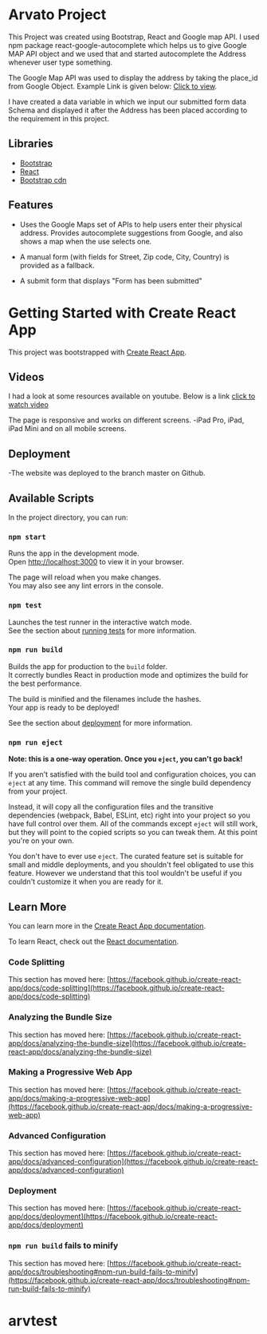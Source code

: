 # Arvato Project

This Project was created using Bootstrap, React and Google map API. I used npm package
react-google-autocomplete which helps us to give Google MAP API object and
we used that and started autocomplete the Address whenever user type something.

The Google Map API was used to display the address by taking the place_id from Google
Object.
Example Link is given below:
[Click to view](https://www.google.com/maps/embed/v1/place?key=AIzaSyDR3E0Ko3uYrfQaqX9964woDyJ8NoDn4tg).

I have created a data variable in which we input our submitted form data Schema
and displayed it after the Address has been placed according to the requirement in this project.

## Libraries

- [Bootstrap](https://getbootstrap.com)
- [React](https://create-react-app.dev/)
- [Bootstrap cdn](https://stackpath.bootstrapcdn.com/bootstrap/4.3.1/css/bootstrap.min.css)

## Features

- Uses the Google Maps set of APIs to help users enter their physical address. Provides autocomplete suggestions from Google, and also shows a map when the use selects one.

- A manual form (with fields for Street, Zip code, City, Country) is provided as a fallback.

- A submit form that displays "Form has been submitted"

# Getting Started with Create React App

This project was bootstrapped with [Create React App](https://github.com/facebook/create-react-app).

## Videos

I had a look at some resources available on youtube. Below is a link
[click to watch video](https://www.youtube.com/watch?v=9e-5QHpadi0)

The page is responsive and works on different screens.
-iPad Pro, iPad, iPad Mini and on all mobile screens.

## Deployment

-The website was deployed to the branch master on Github.

## Available Scripts

In the project directory, you can run:

### `npm start`

Runs the app in the development mode.\
Open [http://localhost:3000](http://localhost:3000) to view it in your browser.

The page will reload when you make changes.\
You may also see any lint errors in the console.

### `npm test`

Launches the test runner in the interactive watch mode.\
See the section about [running tests](https://facebook.github.io/create-react-app/docs/running-tests) for more information.

### `npm run build`

Builds the app for production to the `build` folder.\
It correctly bundles React in production mode and optimizes the build for the best performance.

The build is minified and the filenames include the hashes.\
Your app is ready to be deployed!

See the section about [deployment](https://facebook.github.io/create-react-app/docs/deployment) for more information.

### `npm run eject`

**Note: this is a one-way operation. Once you `eject`, you can't go back!**

If you aren't satisfied with the build tool and configuration choices, you can `eject` at any time. This command will remove the single build dependency from your project.

Instead, it will copy all the configuration files and the transitive dependencies (webpack, Babel, ESLint, etc) right into your project so you have full control over them. All of the commands except `eject` will still work, but they will point to the copied scripts so you can tweak them. At this point you're on your own.

You don't have to ever use `eject`. The curated feature set is suitable for small and middle deployments, and you shouldn't feel obligated to use this feature. However we understand that this tool wouldn't be useful if you couldn't customize it when you are ready for it.

## Learn More

You can learn more in the [Create React App documentation](https://facebook.github.io/create-react-app/docs/getting-started).

To learn React, check out the [React documentation](https://reactjs.org/).

### Code Splitting

This section has moved here: [https://facebook.github.io/create-react-app/docs/code-splitting](https://facebook.github.io/create-react-app/docs/code-splitting)

### Analyzing the Bundle Size

This section has moved here: [https://facebook.github.io/create-react-app/docs/analyzing-the-bundle-size](https://facebook.github.io/create-react-app/docs/analyzing-the-bundle-size)

### Making a Progressive Web App

This section has moved here: [https://facebook.github.io/create-react-app/docs/making-a-progressive-web-app](https://facebook.github.io/create-react-app/docs/making-a-progressive-web-app)

### Advanced Configuration

This section has moved here: [https://facebook.github.io/create-react-app/docs/advanced-configuration](https://facebook.github.io/create-react-app/docs/advanced-configuration)

### Deployment

This section has moved here: [https://facebook.github.io/create-react-app/docs/deployment](https://facebook.github.io/create-react-app/docs/deployment)

### `npm run build` fails to minify

This section has moved here: [https://facebook.github.io/create-react-app/docs/troubleshooting#npm-run-build-fails-to-minify](https://facebook.github.io/create-react-app/docs/troubleshooting#npm-run-build-fails-to-minify)
# arvtest
